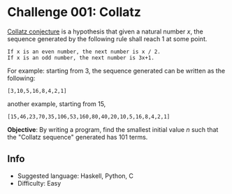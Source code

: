 # Challenge 001: Collatz

[Collatz conjecture](https://en.wikipedia.org/wiki/Collatz_conjecture) 
is a hypothesis that given a natural number *x*, the sequence generated by the following rule shall reach 1 at some point.
```
If x is an even number, the next number is x / 2.
If x is an odd number, the next number is 3x+1.
```

For example: starting from 3, the sequence generated can be written as the following:
```
[3,10,5,16,8,4,2,1]
```
another example, starting from 15,
```
[15,46,23,70,35,106,53,160,80,40,20,10,5,16,8,4,2,1]
```

**Objective**: By writing a program,
find the smallest initial value *n* such that the "Collatz sequence" generated has 101 terms.

## Info
* Suggested language: Haskell, Python, C
* Difficulty: Easy
